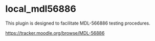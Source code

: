 # local_mdl56886

This plugin is designed to facilitate MDL-566886 testing procedures.

https://tracker.moodle.org/browse/MDL-56886